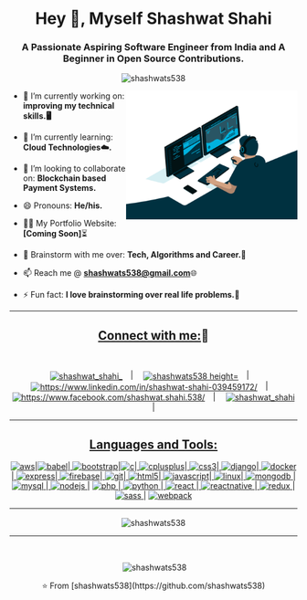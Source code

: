 <h1 align="center">Hey 👋, Myself Shashwat Shahi</h1>
<h3 align="center">A Passionate Aspiring Software Engineer from India and A Beginner in Open Source Contributions.</h3>

<p align="center"> <img src="https://komarev.com/ghpvc/?username=shashwats538" alt="shashwats538" /> </p>

<img align="right" width=300px alt="Developer Gif" src="https://raw.githubusercontent.com/shashwats538/shashwats538/main/assets/dev.gif" />

- 🔭 I’m currently working on: **improving my technical skills.🖥️**

- 🌱 I’m currently learning: **Cloud Technologies☁️.**

- 👯 I’m looking to collaborate on: **Blockchain based Payment Systems.**

- 😄 Pronouns: **He/his.**

- 👨‍💻 My Portfolio Website: **[Coming Soon]**⏳

- 💬 Brainstorm with me over: **Tech, Algorithms and Career.🎯**

- 📫 Reach me @ **shashwats538@gmail.com**🌐

- ⚡ Fun fact: **I love brainstorming over real life problems.🏹**
<hr>
<p align="center">
<h2 align="center"><ins>Connect with me:</ins>🤝</h3><br>
<p align="center">
<a href="https://twitter.com/shashwat_shahi_" target="blank"><img align="center" src="https://cdn.jsdelivr.net/npm/simple-icons@3.0.1/icons/twitter.svg" alt="shashwat_shahi_" height="30" width="40" /></a>&emsp;|&emsp;
<a href="https://github.com/shashwats538_" target="blank"><img align="center" src="https://cdn.jsdelivr.net/npm/simple-icons@3.0.1/icons/github.svg" alt="shashwats538 height="30" width="40" /></a>&emsp;|&emsp;
<a href="https://linkedin.com/in/https://www.linkedin.com/in/shashwat-shahi-039459172/" target="blank"><img align="center" src="https://cdn.jsdelivr.net/npm/simple-icons@3.0.1/icons/linkedin.svg" alt="https://www.linkedin.com/in/shashwat-shahi-039459172/" height="30" width="40" /></a>&emsp;|&emsp;
<a href="https://fb.com/https://www.facebook.com/shashwat.shahi.538/" target="blank"><img align="center" src="https://cdn.jsdelivr.net/npm/simple-icons@3.0.1/icons/facebook.svg" alt="https://www.facebook.com/shashwat.shahi.538/" height="30" width="40" /></a>&emsp;|&emsp;
<a href="https://instagram.com/shashwat_shahi" target="blank"><img align="center" src="https://cdn.jsdelivr.net/npm/simple-icons@3.0.1/icons/instagram.svg" alt="shashwat_shahi" height="30" width="40" /></a>&emsp;|&emsp;
</p>
</p>
<hr>
  <h2 align="center"><b><ins>Languages and Tools:</ins></b></h3>
<p align="center"><a href="https://aws.amazon.com" target="_blank"><img src="https://devicons.github.io/devicon/devicon.git/icons/amazonwebservices/amazonwebservices-original-wordmark.svg" alt="aws" width="40" height="40"/></a>|<a href="https://babeljs.io/" target="_blank"><img src="https://www.vectorlogo.zone/logos/babeljs/babeljs-icon.svg" alt="babel" width="40" height="40"/></a>|<a href="https://getbootstrap.com" target="_blank"> <img src="https://devicons.github.io/devicon/devicon.git/icons/bootstrap/bootstrap-plain.svg" alt="bootstrap" width="40" height="40"/></a>|<a href="https://www.cprogramming.com/" target="_blank"><img src="https://devicons.github.io/devicon/devicon.git/icons/c/c-original.svg" alt="c" width="40" height="40"/></a>|<a href="https://www.w3schools.com/cpp/" target="_blank"> <img src="https://devicons.github.io/devicon/devicon.git/icons/cplusplus/cplusplus-original.svg" alt="cplusplus" width="40" height="40"/></a>|<a href="https://www.w3schools.com/css/" target="_blank"> <img src="https://devicons.github.io/devicon/devicon.git/icons/css3/css3-original-wordmark.svg" alt="css3" width="40" height="40"/></a>|<a href="https://www.djangoproject.com/" target="_blank"> <img src="https://devicons.github.io/devicon/devicon.git/icons/django/django-original.svg" alt="django" width="40" height="40"/></a>|<a href="https://www.docker.com/" target="_blank"> <img src="https://devicons.github.io/devicon/devicon.git/icons/docker/docker-original-wordmark.svg" alt="docker" width="40" height="40"/></a>|<a href="https://expressjs.com" target="_blank"> <img src="https://devicons.github.io/devicon/devicon.git/icons/express/express-original-wordmark.svg" alt="express" width="40" height="40"/></a>|<a href="https://firebase.google.com/" target="_blank"> <img src="https://www.vectorlogo.zone/logos/firebase/firebase-icon.svg" alt="firebase" width="40" height="40"/></a>|<a href="https://git-scm.com/" target="_blank"> <img src="https://www.vectorlogo.zone/logos/git-scm/git-scm-icon.svg" alt="git" width="40" height="40"/></a>|<a href="https://www.w3.org/html/" target="_blank"> <img src="https://devicons.github.io/devicon/devicon.git/icons/html5/html5-original-wordmark.svg" alt="html5" width="40" height="40"/></a>|<a href="https://developer.mozilla.org/en-US/docs/Web/JavaScript" target="_blank"> <img src="https://devicons.github.io/devicon/devicon.git/icons/javascript/javascript-original.svg" alt="javascript" width="40" height="40"/></a>|<a href="https://www.linux.org/" target="_blank"> <img src="https://devicons.github.io/devicon/devicon.git/icons/linux/linux-original.svg" alt="linux" width="40" height="40"/></a>|<a href="https://www.mongodb.com/" target="_blank"> <img src="https://devicons.github.io/devicon/devicon.git/icons/mongodb/mongodb-original-wordmark.svg" alt="mongodb" width="40" height="40"/> </a>|<a href="https://www.mysql.com/" target="_blank"> <img src="https://devicons.github.io/devicon/devicon.git/icons/mysql/mysql-original-wordmark.svg" alt="mysql" width="40" height="40"/> </a>|<a href="https://nodejs.org" target="_blank"> <img src="https://devicons.github.io/devicon/devicon.git/icons/nodejs/nodejs-original-wordmark.svg" alt="nodejs" width="40" height="40"/> </a>| <a href="https://www.php.net" target="_blank"> <img src="https://devicons.github.io/devicon/devicon.git/icons/php/php-original.svg" alt="php" width="40" height="40"/> </a>|<a href="https://www.python.org" target="_blank"> <img src="https://devicons.github.io/devicon/devicon.git/icons/python/python-original.svg" alt="python" width="40" height="40"/> </a>|<a href="https://reactjs.org/" target="_blank"> <img src="https://devicons.github.io/devicon/devicon.git/icons/react/react-original-wordmark.svg" alt="react" width="40" height="40"/> </a>|<a href="https://reactnative.dev/" target="_blank"> <img src="https://reactnative.dev/img/header_logo.svg" alt="reactnative" width="40" height="40"/> </a>|<a href="https://redux.js.org" target="_blank"> <img src="https://devicons.github.io/devicon/devicon.git/icons/redux/redux-original.svg" alt="redux" width="40" height="40"/> </a>| <a href="https://sass-lang.com" target="_blank"> <img src="https://devicons.github.io/devicon/devicon.git/icons/sass/sass-original.svg" alt="sass" width="40" height="40"/> </a>| <a href="https://webpack.js.org" target="_blank"> <img src="https://devicons.github.io/devicon/devicon.git/icons/webpack/webpack-original.svg" alt="webpack" width="40" height="40"/> </a> </p>
<hr>
<p align="center"><img align="center" src="https://github-readme-stats.vercel.app/api/top-langs/?username=shashwats538&layout=compact" alt="shashwats538" /></p>
<hr><br>
<p align="center">&nbsp;<img align="center" src="https://github-readme-stats.vercel.app/api?username=shashwats538&show_icons=true" alt="shashwats538" /></p>
<p align="center">⭐️ From [shashwats538](https://github.com/shashwats538)</p>

